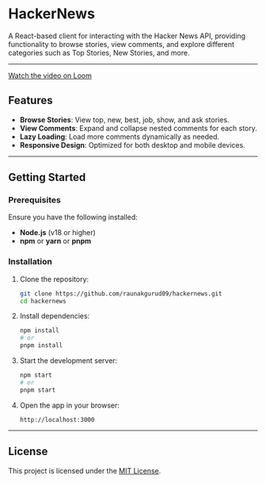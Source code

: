 # HackerNews

A React-based client for interacting with the Hacker News API, providing functionality to browse stories, view comments, and explore different categories such as Top Stories, New Stories, and more.

---

[Watch the video on Loom](https://www.loom.com/share/5550319fb2a6484faa1d4b26a2afeb4b?sid=9f0e5cad-1655-4544-b8ca-ca79f975eaed)

## Features

- **Browse Stories**: View top, new, best, job, show, and ask stories.
- **View Comments**: Expand and collapse nested comments for each story.
- **Lazy Loading**: Load more comments dynamically as needed.
- **Responsive Design**: Optimized for both desktop and mobile devices.

---

## Getting Started

### Prerequisites

Ensure you have the following installed:

- **Node.js** (v18 or higher)
- **npm** or **yarn** or **pnpm**

### Installation

1. Clone the repository:

   ```bash
   git clone https://github.com/raunakgurud09/hackernews.git
   cd hackernews
   ```

2. Install dependencies:

   ```bash
   npm install
   # or
   pnpm install
   ```

3. Start the development server:

   ```bash
   npm start
   # or
   pnpm start
   ```

4. Open the app in your browser:

   ```
   http://localhost:3000
   ```

---

## License

This project is licensed under the [MIT License](LICENSE).
